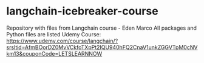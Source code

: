 # langchain-icebreaker-course
Repository with files from Langchain course - Eden Marco
All packages and Python files are listed
Udemy Course: https://www.udemy.com/course/langchain/?srsltid=AfmBOorDZ0MvVCkfoTXpPt2IQU940hFQ2CnaV1unkZGGVTpM0cNVkm13&couponCode=LETSLEARNNOW

